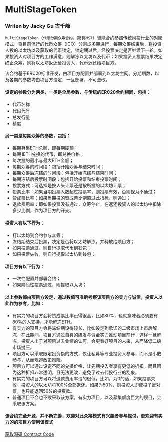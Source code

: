 # MultiStageToken
### Writen by Jacky Gu 古千峰

`MultiStageToken`（`代币分期众筹合约`，简称`MST`）智能合约参照传统风投行业的对赌模式，将目前流行的代币众筹（ICO）分割成多期进行，每期众筹结束后，将投资人投的以太坊以及获取的代币锁定，锁定期过后，经投票决定是否继续下一轮。如果投资人对项目方的工作满意，则解冻以太坊以及代币；如果投资人投票结果决定终止众筹，则将以太坊返还给投资人，代币返还给项目方。

该合约基于ERC20标准开发，由项目方配置并部署到以太坊主网。分期期数，以及各期的参数均由项目方设定，一旦部署，不可更改。

#### 设定的参数分为两类，一类是全局参数，与传统的ERC20合约相同，包括：

* 代币名称
* 代码代号
* 总发行量
* 精度

#### 另一类是每期众筹的参数，包括：

* 每期募集ETH总额，即每期硬顶；
* 每期1ETH兑换的代币，即兑换价格；
* 每次投的最小与最大ETH金额；
* 每期众筹的时间段：包括开始众筹与结束时间；
* 每期众筹后冻结的时间段：包括开始冻结与结束时间；
* 每期冻结后投票时间段：包括开始投票和结束投票时间；
* 投票方式：可选择是按人头计票还是按所投的以太坊计票；
* 投票比率：如果当期投票人数超过投票率，则投票有效，否则视为不通过；
* 赞成票比率：如果当期投的赞成票比例超过此指标，则通过；
* 退款费用率：即如果投票没有通过，众筹停止，在返还投资人的以太坊中扣除多少比例，作为项目方的开支。

#### 投资人有以下行为：
* 打以太坊到合约参与众筹；
* 冻结期结束后投票，决定是否将以太坊解冻，并释放给项目方；
* 如果投票通过，则自行提取代币到钱包；
* 如果投票失败，则自行提取以太坊到钱包；

#### 项目方有以下行为：
* 一次性配置并部署合约；
* 如果阶段性投票通过，则提取以太坊；

#### 以上参数都由项目方设定，通过数值可准确考察该项目方的实力与诚信，投资人以此作为参考，比如：

* 有实力的项目方会将赞成票比率设得很高，比如80%，也就意味着必须要有80%的人支持，才能解冻ETH。
* 有实力的项目方会将冻结期设得较长，比如设定到承诺的二级市场上市后解冻，在此期间，项目方通过自身的研发与资金实力推动项目前行，这样一旦解冻，投资人出于对项目过去业绩的认可，会更看好项目的未来，从而降低二级市场抛压。
* 项目方可以采取限定投资额的方式，仅让私募等专业投资人参与，而不是小散参与，从而规避政策风险。
* 项目方可以通过设定不同的兑换价格，让先期投入者享有更低的折扣。而且因为这种折扣非常透明，且无法更改，避免了过去代投行业的乱象。
* 有实力的项目方可以将退款费用率设的很低。比如，为0的话，如果投票失败，投资人的以太坊将100%全部退还。如果为50%，则投资人即使投了反对票，也只能返回50%的投资款。
* 普通项目不会也不敢采取该方案，有实力项目，以及募集额度巨大的项目，会采取该方案。

#### 该合约完全开源，并不断完善，欢迎对此众筹模式有兴趣者参与探讨，更欢迎有实力的的项目方使用该模式

[获取源码 Contract Code](https://github.com/eoshackathon/multi-stage-ico/blob/mst-0.1.1/solidity/MultiStageToken.sol)
